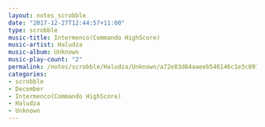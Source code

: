 ```yaml
---
layout: notes_scrobble
date: "2017-12-27T12:44:57+11:00"
type: scrobble
music-title: Intermenco(Commando HighScore)
music-artist: Haludza
music-album: Unknown
music-play-count: "2"
permalink: /notes/scrobble/Haludza/Unknown/a72e83d64aaeeb546146c1e3c0971583325d7a3a.html
categories:
- scrobble
- December
- Intermenco(Commando HighScore)
- Haludza
- Unknown
---
```

